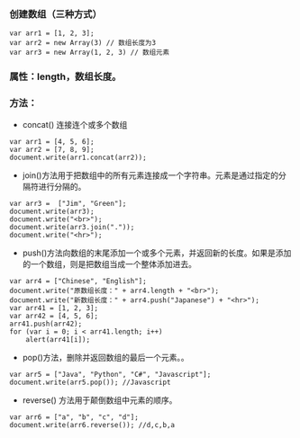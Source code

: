 ### 创建数组（三种方式）
```
var arr1 = [1, 2, 3];
var arr2 = new Array(3) // 数组长度为3
var arr3 = new Array(1, 2, 3) // 数组元素
```
### 属性：length，数组长度。
### 方法：
- concat() 连接连个或多个数组
```
var arr1 = [4, 5, 6];
var arr2 = [7, 8, 9];
document.write(arr1.concat(arr2));
```
- join()方法用于把数组中的所有元素连接成一个字符串。元素是通过指定的分隔符进行分隔的。
```            
var arr3 =  ["Jim", "Green"];
document.write(arr3);
document.write("<br>");
document.write(arr3.join("."));
document.write("<hr>");
```
- push()方法向数组的末尾添加一个或多个元素，并返回新的长度。如果是添加的一个数组，则是把数组当成一个整体添加进去。
```            
var arr4 = ["Chinese", "English"];
document.write("原数组长度：" + arr4.length + "<br>");
document.write("新数组长度：" + arr4.push("Japanese") + "<hr>");
var arr41 = [1, 2, 3];
var arr42 = [4, 5, 6];
arr41.push(arr42);
for (var i = 0; i < arr41.length; i++) 
    alert(arr41[i]);
```            
- pop()方法，删除并返回数组的最后一个元素。。
```            
var arr5 = ["Java", "Python", "C#", "Javascript"];
document.write(arr5.pop()); //Javascript
```
- reverse() 方法用于颠倒数组中元素的顺序。
```
var arr6 = ["a", "b", "c", "d"];
document.write(arr6.reverse()); //d,c,b,a 
```

